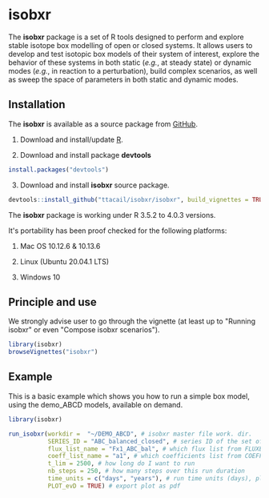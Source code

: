 # isobxr

<!-- badges: start -->
<!-- badges: end -->

The **isobxr** package is a set of R tools designed to perform and explore stable isotope box
modelling of open or closed systems.
It allows users to develop and test isotopic box models of their system of interest, explore the behavior of these systems
in both static (*e.g.*, at steady state) or dynamic modes (*e.g.*, in reaction to a perturbation), build complex scenarios, 
as well as sweep the space of parameters in both static and dynamic modes.

## Installation

The **isobxr** is available as a source package from [GitHub](https://github.com/).

1. Download and install/update [R](https://cran.r-project.org/).

2. Download and install package **devtools**

``` r
install.packages("devtools")
```

3. Download and install **isobxr** source package.

``` r
devtools::install_github("ttacail/isobxr/isobxr", build_vignettes = TRUE) # FALSE if no pandoc/Rstudio 
```

The **isobxr** package is working under R 3.5.2 to 4.0.3 versions.

It's portability has been proof checked for the following platforms: 

1. Mac OS 10.12.6 & 10.13.6

2. Linux (Ubuntu 20.04.1 LTS)

3. Windows 10

## Principle and use

We strongly advise user to go through the vignette (at least up to "Running isobxr" or even "Compose isobxr scenarios").

``` r
library(isobxr)
browseVignettes("isobxr")
```

## Example
This is a basic example which shows you how to run a simple box model, using the demo_ABCD models, available on demand.

``` r
library(isobxr)

run_isobxr(workdir =  "~/DEMO_ABCD", # isobxr master file work. dir.
           SERIES_ID = "ABC_balanced_closed", # series ID of the set of runs
           flux_list_name = "Fx1_ABC_bal", # which flux list from FLUXES sheet
           coeff_list_name = "a1", # which coefficients list from COEFFS sheet 
           t_lim = 2500, # how long do I want to run
           nb_steps = 250, # how many steps over this run duration
           time_units = c("days", "years"), # run time units (days), plot time units (years)
           PLOT_evD = TRUE) # export plot as pdf 
```

